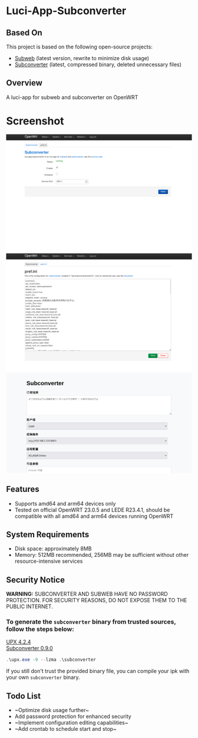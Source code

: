 # Luci-App-Subconverter

## Based On

This project is based on the following open-source projects:

* [Subweb](https://github.com/stilleshan/subweb) (latest version, rewrite to minimize disk usage)
* [Subconverter](https://github.com/tindy2013/subconverter) (latest, compressed binary, deleted unnecessary files)

## Overview

A luci-app for subweb and subconverter on OpenWRT

# Screenshot

![subconverter](./img/subconverter.png)
![prefini](./img/prefini.png)
![subweb](./img/subweb.png)
## Features

* Supports amd64 and arm64 devices only
* Tested on official OpenWRT 23.0.5 and LEDE R23.4.1, should be compatible with all amd64 and arm64 devices running OpenWRT

## System Requirements

* Disk space: approximately 8MB
* Memory: 512MB recommended, 256MB may be sufficient without other resource-intensive services

## Security Notice

**WARNING:** SUBCONVERTER AND SUBWEB HAVE NO PASSWORD PROTECTION. FOR SECURITY REASONS, DO NOT EXPOSE THEM TO THE PUBLIC INTERNET.
<br>

### To generate the `subconverter` binary  from trusted sources, follow the steps below:

[UPX 4.2.4](https://github.com/upx/upx/releases/download/v4.2.4/upx-4.2.4-win64.zip)
<br>
[Subconverter 0.9.0](https://github.com/tindy2013/subconverter/releases/download/v0.9.0/subconverter_aarch64.tar.gz)
```powershell
.\upx.exe -9 --lzma .\subconverter
```
If you still don't trust the provided binary file, you can compile your ipk with your own `subconverter` binary.
<br>

## Todo List

* ~Optimize disk usage further~
* Add password protection for enhanced security
* ~Implement configuration editing capabilities~
* ~Add crontab to schedule start and stop~
